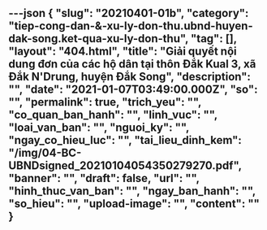 ---json
{
    "slug": "20210401-01b",
    "category": "tiep-cong-dan-&-xu-ly-don-thu.ubnd-huyen-dak-song.ket-qua-xu-ly-don-thu",
    "tag": [],
    "layout": "404.html",
    "title": "Giải quyết nội dung đơn của các hộ dân tại thôn Đắk Kual 3, xã Đắk N'Drung, huyện Đắk Song",
    "description": "",
    "date": "2021-01-07T03:49:00.000Z",
    "so": "",
    "permalink": true,
    "trich_yeu": "",
    "co_quan_ban_hanh": "",
    "linh_vuc": "",
    "loai_van_ban": "",
    "nguoi_ky": "",
    "ngay_co_hieu_luc": "",
    "tai_lieu_dinh_kem": "/img/04-BC-UBNDsigned_20210104054350279270.pdf",
    "banner": "",
    "draft": false,
    "url": "",
    "hinh_thuc_van_ban": "",
    "ngay_ban_hanh": "",
    "so_hieu": "",
    "upload-image": "",
    "__content__": ""
}
---
